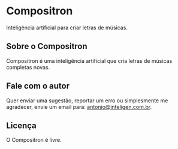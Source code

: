 # Compositron
Inteligência artificial para criar letras de músicas.

## Sobre o Compositron
Compositron é uma inteligência artificial que cria letras de músicas completas novas.

## Fale com o autor
Quer enviar uma sugestão, reportar um erro ou simplesmente me agradecer, envie um email para: antonio@inteligen.com.br.

## Licença
O Compositron é livre.
